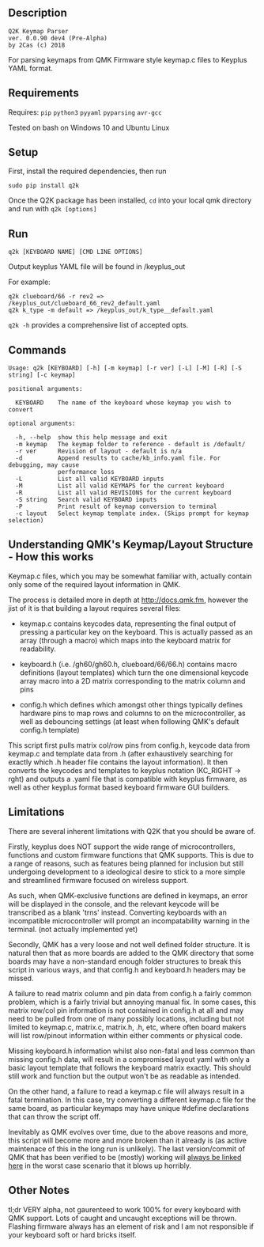 ## Description
```
Q2K Keymap Parser 
ver. 0.0.90 dev4 (Pre-Alpha) 
by 2Cas (c) 2018
```

For parsing keymaps from QMK Firmware style keymap.c files to Keyplus YAML format.

## Requirements

Requires: `pip` `python3` `pyyaml` `pyparsing` `avr-gcc`

Tested on bash on Windows 10 and Ubuntu Linux

## Setup

First, install the required dependencies, then run

`sudo pip install q2k`

Once the Q2K package has been installed, `cd` into your local qmk directory and run with `q2k [options]`

## Run

`q2k [KEYBOARD NAME] [CMD LINE OPTIONS]`

Output keyplus YAML file will be found in <qmk root>/keyplus_out

For example:
```
q2k clueboard/66 -r rev2 => /keyplus_out/clueboard_66_rev2_default.yaml
q2k k_type -m default => /keyplus_out/k_type__default.yaml
```

``q2k -h`` provides a comprehensive list of accepted opts.

## Commands

```
Usage: q2k [KEYBOARD] [-h] [-m keymap] [-r ver] [-L] [-M] [-R] [-S string] [-c keymap] 

positional arguments:

  KEYBOARD    The name of the keyboard whose keymap you wish to convert

optional arguments:

  -h, --help  show this help message and exit
  -m keymap   The keymap folder to reference - default is /default/
  -r ver      Revision of layout - default is n/a
  -d          Append results to cache/kb_info.yaml file. For debugging, may cause
              performance loss
  -L          List all valid KEYBOARD inputs
  -M          List all valid KEYMAPS for the current keyboard
  -R          List all valid REVISIONS for the current keyboard
  -S string   Search valid KEYBOARD inputs
  -P          Print result of keymap conversion to terminal
  -c layout   Select keymap template index. (Skips prompt for keymap selection)
```

## Understanding QMK's Keymap/Layout Structure - How this works

Keymap.c files, which you may be somewhat familiar with, actually contain only some of the required layout information in QMK.

The process is detailed more in depth at http://docs.qmk.fm, however the jist of it is that building a layout requires several files:

 * keymap.c contains keycodes data, representing the final output of pressing a particular key on the keyboard. This is actually passed as an array (through a macro) which maps into the keyboard matrix for readability.

 * keyboard.h (i.e. /gh60/gh60.h, clueboard/66/66.h) contains macro definitions (layout templates) which turn the one dimensional keycode array macro into a 2D matrix corresponding to the matrix column and pins

 * config.h which defines which amongst other things typically defines hardware pins to map rows and columns to on the microcontroller, as well as debouncing settings (at least when following QMK's default config.h template)

This script first pulls matrix col/row pins from config.h, keycode data from keymap.c and template data from <keyboard>.h (after exhaustively searching for exactly which <keyboard>.h header file contains the layout information). It then converts the keycodes and templates to keyplus notation (KC_RIGHT -> rght) and outputs a .yaml file that is compatible with keyplus firmware, as well as other keyplus format based keyboard firmware GUI builders.


## Limitations

There are several inherent limitations with Q2K that you should be aware of. 

Firstly, keyplus does NOT support the wide range of microcontrollers, functions and custom firmware functions that QMK supports. This is due to a range of reasons, such as features being planned for inclusion but still undergoing development to a ideological desire to stick to a more simple and streamlined firmware focused on wireless support. 

As such, when QMK-exclusive functions are defined in keymaps, an error will be displayed in the console, and the relevant keycode will be transcribed as a blank 'trns' instead. Converting keyboards with an incompatible microcontroller will prompt an incompatability warning in the terminal. (not actually implemented yet)
 
Secondly, QMK has a very loose and not well defined folder structure. It is natural then that as more boards are added to the QMK directory that some boards may have a non-standard enough folder structures to break this script in various ways, and that config.h and keyboard.h headers may be missed.

A failure to read matrix column and pin data from config.h a fairly common problem, which is a fairly trivial but annoying manual fix. In some cases, this matrix row/col pin information is not contained in config.h at all and may need to be pulled from one of many possibly locations, including but not limited to keymap.c, matrix.c, matrix.h, <keyboard>.h, etc, where often board makers will list row/pinout information within either comments or physical code.

Missing keyboard.h information whilst also non-fatal and less common than missing config.h data, will result in a compromised layout yaml with only a basic layout template that follows the keyboard matrix exactly. This should still work and function but the output won't be as readable as intended. 

On the other hand, a failure to read a keymap.c file will always result in a fatal termination. In this case, try converting a different keymap.c file for the same board, as particular keymaps may have unique #define declarations that can throw the script off.

Inevitably as QMK evolves over time, due to the above reasons and more, this script will become more and more broken than it already is (as active maintenace of this in the long run is unlikely). The last version/commit of QMK that has been verified to be (mostly) working will [always be linked here](https://github.com/qmk/qmk_firmware/tree/a09a042b8fe6a0369a7c479168492125efa24e59) in the worst case scenario that it blows up horribly. 

## Other Notes

tl;dr VERY alpha, not gaurenteed to work 100% for every keyboard with QMK support. Lots of caught and uncaught exceptions will be thrown. Flashing firmware always has an element of risk and I am not responsible if your keyboard soft or hard bricks itself. 
